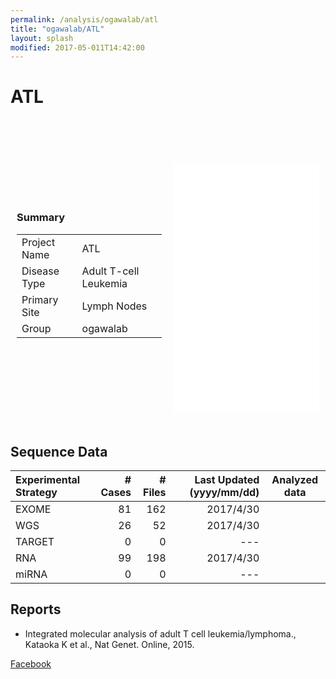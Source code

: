 ```yaml
---
permalink: /analysis/ogawalab/atl
title: "ogawalab/ATL"
layout: splash
modified: 2017-05-011T14:42:00
---
```


# ATL

<style type="text/css">
iframe {
  border: none;
  width: 100%;
}
.frame {
  border-collapse: separate;
  border-spacing: 0px 10px;
  display: table;
  width: 100%;
}
.box {
  display: table-cell;
  vertical-align: middle;
  padding: 10px;
}
</style>

<div class="frame">
<div class="box" style="width:50%">
<h3>Summary</h3>
<table>
  <tr><td>Project Name</td><td>ATL                  </td></tr>
  <tr><td>Disease Type</td><td>Adult T-cell Leukemia</td></tr>
  <tr><td>Primary Site</td><td>Lymph Nodes          </td></tr>
  <tr><td>Group       </td><td>ogawalab             </td></tr>
</table>
</div>

<div class="box">
<iframe src="{{ site.url }}{{ site.baseurl }}/graphs/ogawalab-atl.html" style="height:400px; margin-top:50px;"></iframe>
</div>
</div>


## Sequence Data

| Experimental Strategy                                         | # Cases | # Files | Last Updated (yyyy/mm/dd) | Analyzed data |
|:--------------------------------------------------------------|--------:|--------:|--------------------------:|:-------------:|
| <i class="fa fa-fw fa-square" color="{{ $exome-color }}"></i> EXOME   |      81 |     162 |                 2017/4/30 | <a href="#" class="btn btn--external-link"></a> <a href="#" class="btn btn--download"></a> |
| <i class="fa fa-fw fa-square" color=$wgs-color></i> WGS       |      26 |      52 |                 2017/4/30 | <a href="#" class="btn btn--link"><i class="fa fa-fw fa-external-link" aria-hidden="true"></i></a> <a href="#" class="btn btn--link"><i class="fa fa-fw fa-download" aria-hidden="true"></i></a> |
| <i class="fa fa-fw fa-square" color=$target-color></i> TARGET |       0 |       0 |                 ---       | <a href="#" class="btn btn--link"><i class="fa fa-fw fa-external-link" aria-hidden="true"></i></a> <a href="#" class="btn btn--link"><i class="fa fa-fw fa-download" aria-hidden="true"></i></a> |
| <i class="fa fa-fw fa-square" color=$rna-color></i> RNA       |      99 |     198 |                 2017/4/30 | <a href="#" class="btn btn--link"><i class="fa fa-fw fa-external-link" aria-hidden="true"></i></a> <a href="#" class="btn btn--link"><i class="fa fa-fw fa-download" aria-hidden="true"></i></a> |
| <i class="fa fa-fw fa-square" color=$mirna-color></i> miRNA   |       0 |       0 |                 ---       | <a href="#" class="btn btn--link"><i class="fa fa-fw fa-external-link" aria-hidden="true"></i></a> <a href="#" class="btn btn--link"><i class="fa fa-fw fa-download" aria-hidden="true"></i></a> |

## Reports

 - Integrated molecular analysis of adult T cell leukemia/lymphoma., Kataoka K et al., Nat Genet. Online, 2015.

<a href="#" class="btn btn--facebook" title="{{ site.data.ui-text[site.locale].share_on_label | default: 'Share on' }} Facebook"><i class="fa fa-fw fa-facebook" aria-hidden="true"></i><span> Facebook</span></a>
